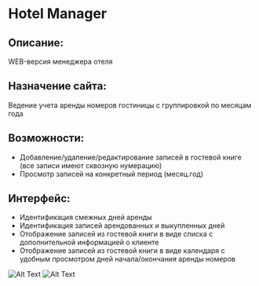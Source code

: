 # Hotel Manager

## Описание: 
WEB-версия менеджера отеля

## Назначение сайта:
Ведение учета аренды номеров гостиницы с группировкой по месяцам года

## Возможности:
- Добавление/удаление/редактирование записей в гостевой книге (все записи имеют сквозную нумерацию)
- Просмотр записей на конкретный период (месяц.год)

## Интерфейс:
- Идентификация смежных дней аренды
- Идентификация записей арендованных и выкупленных дней
- Отображение записей из гостевой книги в виде списка с дополнительной информацией о клиенте
- Отображение записей из гостевой книги в виде календаря с удобным просмотром дней начала/окончания аренды номеров

![Alt Text](https://github.com/stovberpv/hotelWeb/blob/master/part1.gif)
![Alt Text](https://github.com/stovberpv/hotelWeb/blob/master/part2.gif)
